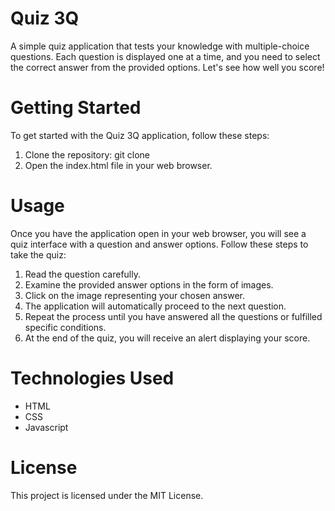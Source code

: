 # Quiz 3Q
A simple quiz application that tests your knowledge with multiple-choice questions. Each question is displayed one at a time, and you need to select the correct answer from the provided options. Let's see how well you score!

# Getting Started
To get started with the Quiz 3Q application, follow these steps:

1.  Clone the repository: git clone <repository-url>
2.  Open the index.html file in your web browser.

# Usage
Once you have the application open in your web browser, you will see a quiz interface with a question and answer options. Follow these steps to take the quiz:

1.  Read the question carefully.
2.  Examine the provided answer options in the form of images.
3.  Click on the image representing your chosen answer.
4.  The application will automatically proceed to the next question.
5.  Repeat the process until you have answered all the questions or fulfilled specific conditions.
6.  At the end of the quiz, you will receive an alert displaying your score.

# Technologies Used
*  HTML
*  CSS
*  Javascript

# License
This project is licensed under the MIT License.
